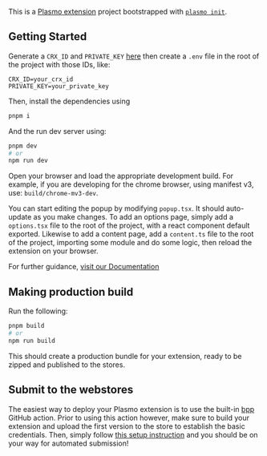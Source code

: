 This is a [Plasmo extension](https://docs.plasmo.com/) project bootstrapped with [`plasmo init`](https://www.npmjs.com/package/plasmo).

## Getting Started

Generate a `CRX_ID` and `PRIVATE_KEY` [here](https://www.plasmo.com/blog/posts/how-to-create-a-consistent-id-for-your-chrome-extension) then create a `.env` file in the root of the project with those IDs, like:
```env
CRX_ID=your_crx_id
PRIVATE_KEY=your_private_key
```
Then, install the dependencies using 
```bash
pnpm i
```
And the run dev server using:
```bash
pnpm dev
# or
npm run dev
```

Open your browser and load the appropriate development build. For example, if you are developing for the chrome browser, using manifest v3, use: `build/chrome-mv3-dev`.

You can start editing the popup by modifying `popup.tsx`. It should auto-update as you make changes. To add an options page, simply add a `options.tsx` file to the root of the project, with a react component default exported. Likewise to add a content page, add a `content.ts` file to the root of the project, importing some module and do some logic, then reload the extension on your browser.

For further guidance, [visit our Documentation](https://docs.plasmo.com/)

## Making production build

Run the following:

```bash
pnpm build
# or
npm run build
```

This should create a production bundle for your extension, ready to be zipped and published to the stores.

## Submit to the webstores

The easiest way to deploy your Plasmo extension is to use the built-in [bpp](https://bpp.browser.market) GitHub action. Prior to using this action however, make sure to build your extension and upload the first version to the store to establish the basic credentials. Then, simply follow [this setup instruction](https://docs.plasmo.com/framework/workflows/submit) and you should be on your way for automated submission!
